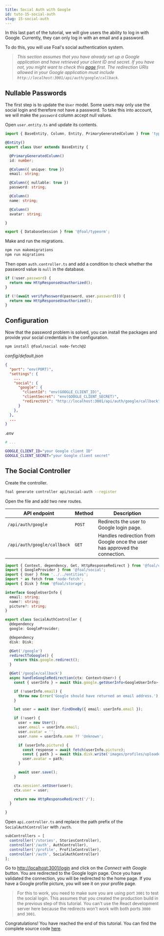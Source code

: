 ```yaml
---
title: Social Auth with Google
id: tuto-15-social-auth
slug: 15-social-auth
---
```


In this last part of the tutorial, we will give users the ability to log in with Google. Currently, they can only log in with an email and a password.

To do this, you will use Foal's social authentication system.

> *This section assumes that you have already set up a Google application and have retrieved your client ID and secret. If you have not, you might want to check this [page](../../authentication-and-access-control/social-auth.md) first. The redirection URIs allowed in your Google application must include `http://localhost:3001/api/auth/google/callback`.*

## Nullable Passwords

The first step is to update the `User` model. Some users may only use the social login and therefore not have a password. To take this into account, we will make the `password` column accept null values.

Open `user.entity.ts` and update its contents.

```typescript
import { BaseEntity, Column, Entity, PrimaryGeneratedColumn } from 'typeorm';

@Entity()
export class User extends BaseEntity {

  @PrimaryGeneratedColumn()
  id: number;

  @Column({ unique: true })
  email: string;

  @Column({ nullable: true })
  password: string;

  @Column()
  name: string;

  @Column()
  avatar: string;

}

export { DatabaseSession } from '@foal/typeorm';
```

Make and run the migrations.

```bash
npm run makemigrations
npm run migrations
```

Then open `auth.controller.ts` and add a condition to check whether the password value is `null` in the database.

```typescript
if (!user.password) {
  return new HttpResponseUnauthorized();
}

if (!(await verifyPassword(password, user.password))) {
  return new HttpResponseUnauthorized();
}
```

## Configuration

Now that the password problem is solved, you can install the packages and provide your social credentials in the configuration.

```bash
npm install @foal/social node-fetch@2
```

*config/default.json*
```json
{
  "port": "env(PORT)",
  "settings": {
    ...
    "social": {
      "google": {
        "clientId": "env(GOOGLE_CLIENT_ID)",
        "clientSecret": "env(GOOGLE_CLIENT_SECRET)",
        "redirectUri": "http://localhost:3001/api/auth/google/callback"
      }
    },
  },
  ...
}
```

*.env*
```bash
# ...

GOOGLE_CLIENT_ID="your Google client ID"
GOOGLE_CLIENT_SECRET="your Google client secret"
```

## The Social Controller

Create the controller.

```bash
foal generate controller api/social-auth --register
```

Open the file and add two new routes.

| API endpoint | Method | Description |
| --- | --- | --- |
| `/api/auth/google` | `POST` | Redirects the user to Google login page. |
| `/api/auth/google/callback` | `GET` | Handles redirection from Google once the user has approved the connection. |

```typescript
import { Context, dependency, Get, HttpResponseRedirect } from '@foal/core';
import { GoogleProvider } from '@foal/social';
import { User } from '../../entities';
import * as fetch from 'node-fetch';
import { Disk } from '@foal/storage';

interface GoogleUserInfo {
  email: string;
  name?: string;
  picture?: string;
}

export class SocialAuthController {
  @dependency
  google: GoogleProvider;

  @dependency
  disk: Disk;

  @Get('/google')
  redirectToGoogle() {
    return this.google.redirect();
  }

  @Get('/google/callback')
  async handleGoogleRedirection(ctx: Context<User>) {
    const { userInfo } = await this.google.getUserInfo<GoogleUserInfo>(ctx);

    if (!userInfo.email) {
      throw new Error('Google should have returned an email address.');
    }

    let user = await User.findOneBy({ email: userInfo.email });

    if (!user) {
      user = new User();
      user.email = userInfo.email;
      user.avatar = '';
      user.name = userInfo.name ?? 'Unknown';

      if (userInfo.picture) {
        const response = await fetch(userInfo.picture);
        const { path } = await this.disk.write('images/profiles/uploaded', response.body)
        user.avatar = path;
      }

      await user.save();
    }

    ctx.session!.setUser(user);
    ctx.user = user;

    return new HttpResponseRedirect('/');
  }

}

```

Open `api.controller.ts` and replace the path prefix of the `SocialAuthController` with `/auth`.

```typescript
subControllers = [
  controller('/stories', StoriesController),
  controller('/auth', AuthController),
  controller('/profile', ProfileController),
  controller('/auth', SocialAuthController)
];
```

Go to [http://localhost:3001/login](http://localhost:3001/login) and click on the *Connect with Google* button. You are redirected to the Google login page. Once you have validated the connection, you will be redirected to the home page. If you have a Google profile picture, you will see it on your profile page.

> For this to work, you need to make sure you are using port `3001` to test the social login. This assumes that you created the production build in the previous step of this tutorial. You can't use the React development server here because the redirects won't work with both ports `3000` and `3001`. 

Congratulations! You have reached the end of this tutorial. You can find the complete source code [here](./assets/tutorial-foal-react.zip).